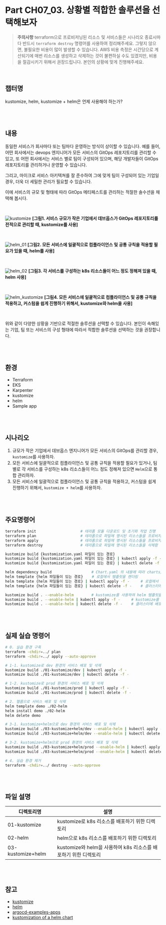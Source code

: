 # Part CH07_03. 상황별 적합한 솔루션을 선택해보자
> **주의사항**
terraform으로 프로비저닝된 리소스 및 서비스들은 시나리오 종료시마다 반드시 `terraform destroy` 명령어를 사용하여 정리해주세요. 그렇지 않으면, 불필요한 비용이 많이 발생할 수 있습니다. AWS 비용 측정은 시간당으로 계산되기에 매번 리소스를 생성하고 삭제하는 것이 불편하실 수도 있겠지만, 비용을 절감시키기 위해서 권장드립니다. 본인의 상황에 맞게 진행해주세요.

<br>

## 챕터명

kustomize, helm, kustomize + helm은 언제 사용해야 하는가?

<br><br>

## 내용

동일한 서비스가 회사마다 또는 팀마다 운영하는 방식이 상이할 수 있습니다. 예를 들어, 어떤 회사에서는 devops 엔지니어가 모든 서비스의 GitOps 레포지토리를 관리할 수 있고, 또 어떤 회사에서는 서비스 별로 팀이 구성되어 있으며, 해당 개발자들이 GitOps 레포지토리를 관리하거나 운영할 수 있습니다.

그리고, 마이크로 서비스 아키텍쳐를 잘 준수하여 그에 맞게 팀이 구성되어 있는 기업일 경우, 더욱 더 세밀한 관리가 필요할 수 있습니다.

이에 서비스의 규모 및 형태에 따라 GitOps 메티페스트를 관리하는 적절한 솔수션을 채택해 봅시다.

<br>

![kustomize](../../images/06-senario01.png)
**[그림1. 서비스 규모가 작은 기업에서 데브옵스가 GitOps 레포지토리를 전적으로 관리할 때, kustomize를 사용]**

<br>

![helm_01](../../images/06-senario02.png)
**[그림2. 모든 서비스에 일괄적으로 컴플라이언스 및 공통 규칙을 적용할 필요가 있을 때, helm를 사용]**

<br>

![helm_02](../../images/06-senario03.png)
**[그림3. 각 서비스를 구성하는 k8s 리소스들이 어느 정도 정해져 있을 때, helm 사용]**

<br>

![helm_kustomize](../../images/06-senario04.png)
**[그림4. 모든 서비스에 일괄적으로 컴플라이언스 및 공통 규칙을 적용하고, 커스텀을 쉽게 진행하기 위해서, kustomize와 helm을 사용]**

<br>

위와 같이 다양한 상황을 기반으로 적절한 솔루션을 선택할 수 있습니다. 본인이 속해있는 기업, 팀 또는 서비스의 구성 형태에 따라서 적합한 솔루션을 선택하는 것을 권장합니다.

<br><br>

## 환경

- Terraform
- EKS
- Karpenter
- kustomize
- helm
- Sample app

<br><br>

## 시나리오

1. 규모가 작은 기업에서 데브옵스 엔지니어가 모든 서비스의 GitOps를 관리할 경우, `kustomize`를 사용하자.
2. 모든 서비스에 일괄적으로 컴플라이언스 및 공통 규칙을 적용할 필요가 있거나, 팀 별로 각 서비스를 구성하는 k8s 리소스들이 어느 정도 정해져 있으면 `Helm`으로 통합 관리하자.
3. 모든 서비스에 일괄적으로 컴플라이언스 및 공통 규칙을 적용하고, 커스텀을 쉽게 진행하기 위해서, `kustomize + helm`를 사용하자.

<br><br>

## 주요명령어

```bash
terraform init                    # 테라폼 모듈 다운로드 및 초기화 작업 진행
terraform plan                    # 테라폼으로 파일에 명시된 리소스들을 프로비저닝 하기 전 확인단계
terraform apply                   # 테라폼으로 파일에 명시된 리소스들을 프로비저닝
terraform destroy                 # 테라폼으로 파일에 명시된 리소스들을 삭제함

kustomize build {kustomization.yaml 파일이 있는 경로}                         # 커스텀이 적용된 yaml파일을 만듬
kustomize build {kustomization.yaml 파일이 있는 경로} | kubectl apply -f -    # 커스텀이 적용된 yaml파일을 만들어 클러스터에 배포
kustomize build {kustomization.yaml 파일이 있는 경로} | kubectl delete -f -   # 클러스터에 배포된 k8s 리소스들을 모두 삭제

helm dependency build                  # Chart.yaml 의 내용에 따라 charts/ 업데이트
helm template {helm 파일들이 있는 경로}    # 로컬에서 템플릿을 렌더링
helm template {helm 파일들이 있는 경로} | kubectl apply -f -     # 로컬에서 템플릿을 렌더링 후, 클러스터에 배포
helm template {helm 파일들이 있는 경로} | kubectl delete -f -    # 클러스터에 배포된 k8s 리소스들을 모두 삭제

kustomize build . --enable-helm        # kustomize를 사용하여 helm 템플릿을 렌더링 한 후, 커스텀이 적용된 yaml파일을 만듬
kustomize build . --enable-helm | kubectl apply -f -     # kustomize를 사용하여 helm 템플릿을 렌더링 한 후, 커스텀이 적용된 yaml파일을 기반으로 클러스터에 배포
kustomize build . --enable-helm | kubectl delete -f -    # 클러스터에 배포된 k8s 리소스들을 모두 삭제
```

<br><br>

## 실제 실습 명령어

```bash
# 0. 실습 환경 구축
terraform -chdir=../ plan 
terraform -chdir=../ apply --auto-approve

# 1-1. kustomize로 dev 환경의 서비스 배포 및 삭제
kustomize build ./01-kustomize/dev | kubectl apply -f -
kustomize build ./01-kustomize/dev | kubectl delete -f -

# 1-2. kustomize로 prod 환경의 서비스 배포 및 삭제
kustomize build ./01-kustomize/prod | kubectl apply -f -
kustomize build ./01-kustomize/prod | kubectl delete -f -

# 2. 헬름으로 서비스 배포 및 삭제
helm template demo ./02-helm
helm install demo ./02-helm
helm delete demo

# 3-1. kustomize+helm으로 dev 환경의 서비스 배포 및 삭제
kustomize build ./03-kustomize+helm/dev --enable-helm | kubectl apply -f -
kustomize build ./03-kustomize+helm/dev --enable-helm | kubectl delete -f -

# 3-2. kustomize+helm으로 prod 환경의 서비스 배포 및 삭제
kustomize build ./03-kustomize+helm/prod --enable-helm | kubectl apply -f -
kustomize build ./03-kustomize+helm/prod --enable-helm | kubectl delete -f -

# 4. 실습 환경 제거
terraform -chdir=../ destroy --auto-approve
```

<br><br>

## 파일 설명
|디렉토리명|설명|
|---|---|
|01-kustomize|kustomize로 k8s 리소스를 배포하기 위한 디렉토리|
|02-helm|helm으로 k8s 리소스를 배포하기 위한 디렉토리|
|03-kustomize+helm|kustomize와 helm을 사용하여 k8s 리소스를 배포하기 위한 디렉토리|

<br><br>

## 참고
- [kustomize](https://kustomize.io/)
- [helm](https://helm.sh/)
- [argocd-examples-apps](https://github.com/kmaster8/argocd-example-apps)
- [kustomization of a helm chart](https://github.com/kubernetes-sigs/kustomize/blob/master/examples/chart.md#kustomization-of-a-helm-chart)